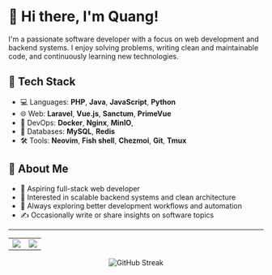 # 👋 Hi there, I'm Quang!

I'm a passionate software developer with a focus on web development and backend systems. I enjoy solving problems, writing clean and maintainable code, and continuously learning new technologies.

## 🔧 Tech Stack

- 💻 Languages: **PHP**, **Java**, **JavaScript**, **Python**
- 🌐 Web: **Laravel**, **Vue.js**, **Sanctum**, **PrimeVue**
- 🐳 DevOps: **Docker**, **Nginx**, **MinIO**, 
- 🐘 Databases: **MySQL**, **Redis**
- 🛠 Tools: **Neovim**, **Fish shell**, **Chezmoi**, **Git**, **Tmux**

## 📌 About Me

- 🚀 Aspiring full-stack web developer
- 🎯 Interested in scalable backend systems and clean architecture
- 🧠 Always exploring better development workflows and automation
- ✍️ Occasionally write or share insights on software topics

---

<table align="center">
  <tbody>
    <tr>
      <td>
        <img src="https://github-readme-stats.vercel.app/api?username=OnyxPerseus&hide=stars&theme=tokyonight"/>
      </td>
      <td>
        <img src="https://github-readme-stats.vercel.app/api/top-langs/?username=anuraghazra&layout=compact&theme=tokyonight"/>
      </td>
    </tr>
  </tbody>
</table>

<div align="center">
  <img src="https://streak-stats.demolab.com?user=OnyxPerseus&theme=tokyonight-duo" alt="GitHub Streak" />
</div>
